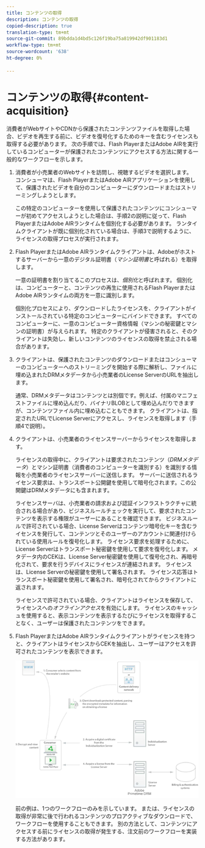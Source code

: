 ```yaml
---
title: コンテンツの取得
description: コンテンツの取得
copied-description: true
translation-type: tm+mt
source-git-commit: 89bdda1d4bd5c126f19ba75a819942df901183d1
workflow-type: tm+mt
source-wordcount: '638'
ht-degree: 0%

---
```



# コンテンツの取得{#content-acquisition}

消費者がWebサイトやCDNから保護されたコンテンツファイルを取得した場合、ビデオを再生する前に、ビデオを復号化するためのキーを含むライセンスも取得する必要があります。 次の手順では、Flash PlayerまたはAdobe AIRを実行しているコンピューターが保護されたコンテンツにアクセスする方法に関する一般的なワークフローを示します。

1. 消費者が小売業者のWebサイトを訪問し、視聴するビデオを選択します。 コンシューマは、Flash PlayerまたはAdobe AIRアプリケーションを使用して、保護されたビデオを自分のコンピューターにダウンロードまたはストリーミングしようとします。

   この特定のコンピューターを使用して保護されたコンテンツにコンシューマーが初めてアクセスしようとした場合は、手順2の説明に従って、Flash PlayerまたはAdobe AIRランタイムを個別化する必要があります。 ランタイムクライアントが既に個別化されている場合は、手順3で説明するように、ライセンスの取得プロセスが実行されます。

1. Flash PlayerまたはAdobe AIRランタイムクライアントは、Adobeがホストするサーバーから一意のデジタル証明書（*マシン証明書*&#x200B;と呼ばれる）を取得します。

   一意の証明書を割り当てるこのプロセスは、*個別化*&#x200B;と呼ばれます。 個別化は、コンピューターと、コンテンツの再生に使用されるFlash PlayerまたはAdobe AIRランタイムの両方を一意に識別します。

   個別化プロセスにより、ダウンロードしたライセンスを、クライアントがインストールされている特定のコンピューターにバインドできます。 すべてのコンピューターに、一意のコンピューター資格情報（マシンの秘密鍵とマシンの証明書）が与えられます。 特定のクライアントが侵害されると、そのクライアントは失効し、新しいコンテンツのライセンスの取得を禁止される場合があります。

1. クライアントは、保護されたコンテンツのダウンロードまたはコンシューマーのコンピューターへのストリーミングを開始する際に解析し、ファイルに埋め込まれたDRMメタデータから小売業者のLicense ServerのURLを抽出します。

   通常、DRMメタデータはコンテンツとは別個です。例えば、付属のマニフェストファイルに埋め込んだり、バイナリBLOBとして埋め込んだりできますが、コンテンツファイル内に埋め込むこともできます。 クライアントは、指定されたURLでLicense Serverにアクセスし、ライセンスを取得します（手順4で説明）。
1. クライアントは、小売業者のライセンスサーバーからライセンスを取得します。

   ライセンスの取得中に、クライアントは要求されたコンテンツ（*DRMメタデータ*）とマシン証明書（消費者のコンピューターを識別する）を識別する情報を小売業者のライセンスサーバーに送信します。 サーバーに送信されるライセンス要求は、トランスポート公開鍵を使用して暗号化されます。この公開鍵はDRMメタデータにも含まれます。

   ライセンスサーバは、小売業者の請求および認証インフラストラクチャに統合される場合があり、ビジネスルールチェックを実行して、要求されたコンテンツを表示する権限がユーザーにあることを確認できます。 ビジネスルールで許可されている場合、License Serverはコンテンツ暗号化キーを含むライセンスを発行して、コンテンツとそのユーザーのアカウントに関連付けられている使用ルールを復号化します。 ライセンス要求を処理するために、License Serverはトランスポート秘密鍵を使用して要求を復号化します。 メタデータ内のCEKは、License Server秘密鍵を使用して復号化され、再暗号化されて、要求を行うデバイスにライセンスが連結されます。 ライセンスは、License Serverの秘密鍵を使用して署名されます。 ライセンス応答はトランスポート秘密鍵を使用して署名され、暗号化されてからクライアントに返されます。

   ライセンスで許可されている場合、クライアントはライセンスを保存して、ライセンスへの&#x200B;*オフラインアクセス*&#x200B;を有効にします。 ライセンスのキャッシュを使用すると、表示コンテンツを表示するたびにライセンスを取得することなく、ユーザーは保護されたコンテンツをできます。

1. Flash PlayerまたはAdobe AIRランタイムクライアントがライセンスを持つと、クライアントはライセンスからCEKを抽出し、ユーザーはアクセスを許可されたコンテンツを表示できます。

   <!--<a id="fig_s43_gc2_44"></a>-->

   ![](assets/FMRMS_fig01_web.png)

   前の例は、1つのワークフローのみを示しています。 または、ライセンスの取得が非常に後で行われるコンテンツのプロアクティブなダウンロードで、ワークフローを使用することもできます。 別の方法として、コンテンツにアクセスする前にライセンスの取得が発生する、注文前のワークフローを実装する方法があります。


